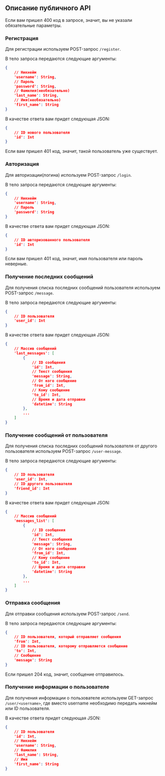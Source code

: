 ## Описание публичного API

Если вам пришел 400 код в запросе, значит, вы не указали обязательные параметры.

### Регистрация

Для регистрации используем POST-запрос ```/register```.

В тело запроса передаются следующие аргументы:
``` JSON
{
    // Никнейм
    'username': String,
    // Пароль
    'password': String,
    // Фамилия(необязательно)
    'last_name': String,
    // Имя(необязательно)
    'first_name': String
}
```

В качестве ответа вам придет следующая JSON:
``` JSON
{
    // ID нового пользователя
    'id': Int
}
```

Если вам пришел 401 код, значит, такой пользователь уже существует.

### Авторизация

Для авторизации(логина) используем POST-запрос ```/login```.

В тело запроса передаются следующие аргументы:
``` JSON
{
    // Никнейм
    'username': String,
    // Пароль
    'password': String
}
```

В качестве ответа вам придет следующая JSON:
``` JSON
{
    // ID авторизованного пользователя
    'id': Int
}
```

Если вам пришел 401 код, значит, имя пользователя или пароль неверные.

### Получение последних сообщений

Для получения списка последних сообщений пользователя используем POST-запрос ```/message```.

В тело запроса передаются следующие аргументы:
``` JSON
{
    // ID пользователя
    'user_id': Int
}
```

В качестве ответа вам придет следующая JSON:
```JSON
{
    // Массив сообщений
    'last_messages': [
        {
            // ID сообщения
            'id': Int,
            // Текст сообщения
            'message': String,
            // От кого сообщение
            'from_id': Int,
            // Кому сообщение
            'to_id': Int,
            // Время и дата отправки
            'datetime': String
        },
        ...
    ]
}
```

### Получение сообщений от пользователя

Для получения списка последних сообщений пользователя от другого пользователя используем POST-запрос ```/user-message```.

В тело запроса передаются следующие аргументы:
``` JSON
{
    // ID пользователя
    'user_id': Int,
    // ID другого пользователя
    'friend_id': Int
}
```

В качестве ответа вам придет следующая JSON:
```JSON
{
    // Массив сообщений
    'messages_list': [
        {
            // ID сообщения
            'id': Int,
            // Текст сообщения
            'message': String,
            // От кого сообщение
            'from_id': Int,
            // Кому сообщение
            'to_id': Int,
            // Время и дата отправки
            'datetime': String
        },
        ...
    ]
}
```

### Отправка сообщения

Для отправки сообщения используем POST-запрос ```/send```.

В тело запроса передаются следующие аргументы:
``` JSON
{
    // ID пользователя, который отправляет сообщения
    'from': Int,
    // ID пользователя, которому отправляется сообщение
    'to': Int,
    // Сообщение
    'message': String
}
```

Если пришел 204 код, значит, сообщение отправилось.

### Получение информации о пользователе

Для получения информации о пользователе используем GET-запрос ```/user/<username>```, где вместо username необходимо передать никнейм или ID пользователя.

В качестве ответа придет следующая JSON:
``` JSON
{
    // ID пользователя
    'id': Int,
    // Никнейм
    'username': String,
    // Фамилия
    'last_name': String,
    // Имя
    'first_name': String
}
```